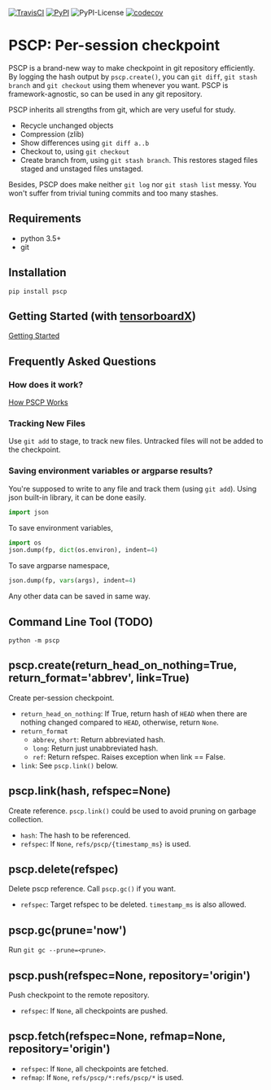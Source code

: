 [![TravisCI](https://img.shields.io/travis/qbx2/pscp/master.svg?style=flat)](https://travis-ci.org/qbx2/pscp/)
[![PyPI](https://img.shields.io/pypi/v/pscp.svg?style=flat)](https://pypi.org/project/pscp)
![PyPI-License](https://img.shields.io/pypi/l/pscp.svg?style=flat)
[![codecov](https://codecov.io/gh/qbx2/pscp/branch/master/graph/badge.svg)](https://codecov.io/gh/qbx2/pscp)

# PSCP: Per-session checkpoint

PSCP is a brand-new way to make checkpoint in git repository efficiently.
By logging the hash output by `pscp.create()`, you can `git diff`, `git stash branch` and `git checkout` using them whenever you want.
PSCP is framework-agnostic, so can be used in any git repository.

PSCP inherits all strengths from git, which are very useful for study.

* Recycle unchanged objects
* Compression (zlib)
* Show differences using `git diff a..b`
* Checkout to, using `git checkout`
* Create branch from, using `git stash branch`. This restores staged files staged and unstaged files unstaged.

Besides, PSCP does make neither `git log` nor `git stash list` messy. You won't suffer from trivial tuning commits and too many stashes.

## Requirements

* python 3.5+
* git

## Installation

`pip install pscp`

## Getting Started (with [tensorboardX](https://github.com/lanpa/tensorboardX))

[Getting Started](Getting_Started.md)

## Frequently Asked Questions

### How does it work?

[How PSCP Works](How_PSCP_Works.md)

### Tracking New Files

Use `git add` to stage, to track new files. Untracked files will not be added to the checkpoint.

### Saving environment variables or argparse results?

You're supposed to write to any file and track them (using `git add`).
Using json built-in library, it can be done easily.

```python
import json
```

To save environment variables,

```python
import os
json.dump(fp, dict(os.environ), indent=4)
```

To save argparse namespace,

```python
json.dump(fp, vars(args), indent=4)
```

Any other data can be saved in same way.

## Command Line Tool (TODO)

`python -m pscp`

## pscp.create(return\_head\_on\_nothing=True, return\_format='abbrev', link=True)

Create per-session checkpoint.

* `return_head_on_nothing`: If True, return hash of `HEAD` when there are nothing changed compared to `HEAD`, otherwise, return `None`.
* `return_format`
	* `abbrev`, `short`: Return abbreviated hash.
	* `long`: Return just unabbreviated hash.
	* `ref`: Return refspec. Raises exception when link == False.
* `link`: See `pscp.link()` below.

## pscp.link(hash, refspec=None)

Create reference. `pscp.link()` could be used to avoid pruning on garbage collection.

* `hash`: The hash to be referenced.
* `refspec`: If `None`, `refs/pscp/{timestamp_ms}` is used.

## pscp.delete(refspec)

Delete pscp reference. Call `pscp.gc()` if you want.

* `refspec`: Target refspec to be deleted. `timestamp_ms` is also allowed.

## pscp.gc(prune='now')

Run `git gc --prune=<prune>`.

## pscp.push(refspec=None, repository='origin')

Push checkpoint to the remote repository.

* `refspec`: If `None`, all checkpoints are pushed.

## pscp.fetch(refspec=None, refmap=None, repository='origin')

* `refspec`: If `None`, all checkpoints are fetched.
* `refmap`: If `None`, `refs/pscp/*:refs/pscp/*` is used.
